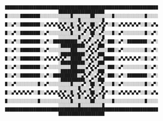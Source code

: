 <p align="center"">
<code>███████████████████████████████████████████████████████████████████████████████████████████
█░░░░░░█████████░░░░░░░░░░░░░░█░░░░░░░░██░░░░░░░░█░░░░░░░░░░░░░░█░░░░░░░░░░░░░░█░░░░░░░░░░█
█░░▄▀░░█████████░░▄▀▄▀▄▀▄▀▄▀░░█░░▄▀▄▀░░██░░▄▀▄▀░░█░░▄▀▄▀▄▀▄▀▄▀░░█░░▄▀▄▀▄▀▄▀▄▀░░█░░▄▀▄▀▄▀░░█
█░░▄▀░░█████████░░▄▀░░░░░░░░░░█░░░░▄▀░░██░░▄▀░░░░█░░▄▀░░░░░░░░░░█░░▄▀░░░░░░░░░░█░░░░▄▀░░░░█
█░░▄▀░░█████████░░▄▀░░███████████░░▄▀▄▀░░▄▀▄▀░░███░░▄▀░░█████████░░▄▀░░███████████░░▄▀░░███
█░░▄▀░░█████████░░▄▀░░░░░░░░░░███░░░░▄▀▄▀▄▀░░░░███░░▄▀░░░░░░░░░░█░░▄▀░░███████████░░▄▀░░███
█░░▄▀░░█████████░░▄▀▄▀▄▀▄▀▄▀░░█████░░▄▀▄▀▄▀░░█████░░▄▀▄▀▄▀▄▀▄▀░░█░░▄▀░░███████████░░▄▀░░███
█░░▄▀░░█████████░░▄▀░░░░░░░░░░███░░░░▄▀▄▀▄▀░░░░███░░▄▀░░░░░░░░░░█░░▄▀░░███████████░░▄▀░░███
█░░▄▀░░█████████░░▄▀░░███████████░░▄▀▄▀░░▄▀▄▀░░███░░▄▀░░█████████░░▄▀░░███████████░░▄▀░░███
█░░▄▀░░░░░░░░░░█░░▄▀░░░░░░░░░░█░░░░▄▀░░██░░▄▀░░░░█░░▄▀░░░░░░░░░░█░░▄▀░░░░░░░░░░█░░░░▄▀░░░░█
█░░▄▀▄▀▄▀▄▀▄▀░░█░░▄▀▄▀▄▀▄▀▄▀░░█░░▄▀▄▀░░██░░▄▀▄▀░░█░░▄▀▄▀▄▀▄▀▄▀░░█░░▄▀▄▀▄▀▄▀▄▀░░█░░▄▀▄▀▄▀░░█
█░░░░░░░░░░░░░░█░░░░░░░░░░░░░░█░░░░░░░░██░░░░░░░░█░░░░░░░░░░░░░░█░░░░░░░░░░░░░░█░░░░░░░░░░█
███████████████████████████████████████████████████████████████████████████████████████████</code>
</p>
<!---
lexeci/lexeci is a ✨ special ✨ repository because its `README.md` (this file) appears on your GitHub profile.
You can click the Preview link to take a look at your changes.
--->
